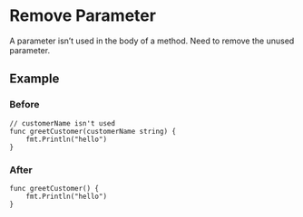 # Remove Parameter

A parameter isn’t used in the body of a method. Need to remove the unused parameter.


## Example

### Before

```
// customerName isn't used
func greetCustomer(customerName string) {
    fmt.Println("hello")
}
```

### After

```
func greetCustomer() {
    fmt.Println("hello")
}
```


